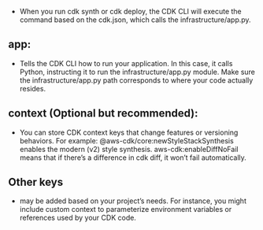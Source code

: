 - When you run cdk synth or cdk deploy, the CDK CLI will execute the  command based on the cdk.json, which calls the  infrastructure/app.py.

## app:

- Tells the CDK CLI how to run your application. In this case, it calls Python, instructing it to run the infrastructure/app.py module.
Make sure the infrastructure/app.py path corresponds to where your code actually resides.
## context (Optional but recommended):

- You can store CDK context keys that change features or versioning behaviors. For example:
@aws-cdk/core:newStyleStackSynthesis enables the modern (v2) style synthesis.
aws-cdk:enableDiffNoFail means that if there’s a difference in cdk diff, it won’t fail automatically.
## Other keys 
- may be added based on your project’s needs. For instance, you might include custom context to parameterize environment variables or references used by your CDK code.